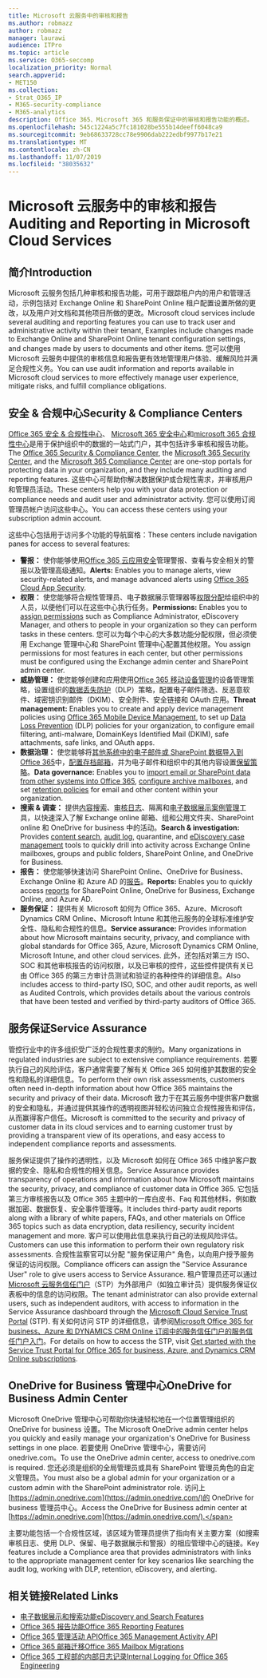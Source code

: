 ```yaml
---
title: Microsoft 云服务中的审核和报告
ms.author: robmazz
author: robmazz
manager: laurawi
audience: ITPro
ms.topic: article
ms.service: O365-seccomp
localization_priority: Normal
search.appverid:
- MET150
ms.collection:
- Strat_O365_IP
- M365-security-compliance
- M365-analytics
description: Office 365、Microsoft 365 和服务保证中的审核和报告功能的概述。
ms.openlocfilehash: 545c1224a5c7fc181028be555b14deeff6048ca9
ms.sourcegitcommit: 9eb68633728cc78e9906dab222edbf9977b17e21
ms.translationtype: MT
ms.contentlocale: zh-CN
ms.lasthandoff: 11/07/2019
ms.locfileid: "38035632"
---
```

# <a name="auditing-and-reporting-in-microsoft-cloud-services"></a><span data-ttu-id="254d6-103">Microsoft 云服务中的审核和报告</span><span class="sxs-lookup"><span data-stu-id="254d6-103">Auditing and Reporting in Microsoft Cloud Services</span></span>

## <a name="introduction"></a><span data-ttu-id="254d6-104">简介</span><span class="sxs-lookup"><span data-stu-id="254d6-104">Introduction</span></span>

<span data-ttu-id="254d6-105">Microsoft 云服务包括几种审核和报告功能，可用于跟踪租户内的用户和管理活动，示例包括对 Exchange Online 和 SharePoint Online 租户配置设置所做的更改，以及用户对文档和其他项目所做的更改。</span><span class="sxs-lookup"><span data-stu-id="254d6-105">Microsoft cloud services include several auditing and reporting features you can use to track user and administrative activity within their tenant, Examples include changes made to Exchange Online and SharePoint Online tenant configuration settings, and changes made by users to documents and other items.</span></span> <span data-ttu-id="254d6-106">您可以使用 Microsoft 云服务中提供的审核信息和报告更有效地管理用户体验、缓解风险并满足合规性义务。</span><span class="sxs-lookup"><span data-stu-id="254d6-106">You can use audit information and reports available in Microsoft cloud services to more effectively manage user experience, mitigate risks, and fulfill compliance obligations.</span></span>

## <a name="security--compliance-centers"></a><span data-ttu-id="254d6-107">安全 & 合规中心</span><span class="sxs-lookup"><span data-stu-id="254d6-107">Security & Compliance Centers</span></span>

<span data-ttu-id="254d6-108">[Office 365 安全 & 合规性中心](https://protection.office.com)、 [Microsoft 365 安全中心](https://security.microsoft.com)和[microsoft 365 合规性中心](https://compliance.microsoft.com)是用于保护组织中的数据的一站式门户，其中包括许多审核和报告功能。</span><span class="sxs-lookup"><span data-stu-id="254d6-108">The [Office 365 Security & Compliance Center](https://protection.office.com), the [Microsoft 365 Security Center](https://security.microsoft.com), and the [Microsoft 365 Compliance Center](https://compliance.microsoft.com) are one-stop portals for protecting data in your organization, and they include many auditing and reporting features.</span></span> <span data-ttu-id="254d6-109">这些中心可帮助你解决数据保护或合规性需求，并审核用户和管理员活动。</span><span class="sxs-lookup"><span data-stu-id="254d6-109">These centers help you with your data protection or compliance needs and audit user and administrator activity.</span></span> <span data-ttu-id="254d6-110">您可以使用订阅管理员帐户访问这些中心。</span><span class="sxs-lookup"><span data-stu-id="254d6-110">You can access these centers using your subscription admin account.</span></span>

<span data-ttu-id="254d6-111">这些中心包括用于访问多个功能的导航窗格：</span><span class="sxs-lookup"><span data-stu-id="254d6-111">These centers include navigation panes for access to several features:</span></span>

- <span data-ttu-id="254d6-112">**警报：** 使你能够使用[Office 365 云应用安全](https://docs.microsoft.com/cloud-app-security/what-is-cloud-app-security)管理警报、查看与安全相关的警报以及管理高级通知。</span><span class="sxs-lookup"><span data-stu-id="254d6-112">**Alerts:** Enables you to manage alerts, view security-related alerts, and manage advanced alerts using [Office 365 Cloud App Security](https://docs.microsoft.com/cloud-app-security/what-is-cloud-app-security).</span></span>
- <span data-ttu-id="254d6-113">**权限：** 使您能够将合规性管理员、电子数据展示管理器等[权限分配](https://support.office.com/article/Give-users-access-to-the-Office-365-Security-Compliance-Center-2cfce2c8-20c5-47f9-afc4-24b059c1bd76)给组织中的人员，以便他们可以在这些中心执行任务。</span><span class="sxs-lookup"><span data-stu-id="254d6-113">**Permissions:** Enables you to [assign permissions](https://support.office.com/article/Give-users-access-to-the-Office-365-Security-Compliance-Center-2cfce2c8-20c5-47f9-afc4-24b059c1bd76) such as Compliance Administrator, eDiscovery Manager, and others to people in your organization so they can perform tasks in these centers.</span></span> <span data-ttu-id="254d6-114">您可以为每个中心的大多数功能分配权限，但必须使用 Exchange 管理中心和 SharePoint 管理中心配置其他权限。</span><span class="sxs-lookup"><span data-stu-id="254d6-114">You assign permissions for most features in each center, but other permissions must be configured using the Exchange admin center and SharePoint admin center.</span></span>
- <span data-ttu-id="254d6-115">**威胁管理：** 使您能够创建和应用使用[Office 365 移动设备管理](https://support.office.com/article/Overview-of-Mobile-Device-Management-for-Office-365-faa7d8e5-645d-4d59-839c-c8d4c1869e4a)的设备管理策略，设置组织的[数据丢失防护](https://support.office.com/article/Overview-of-data-loss-prevention-policies-1966b2a7-d1e2-4d92-ab61-42efbb137f5e)（DLP）策略，配置电子邮件筛选、反恶意软件、域密钥识别邮件（DKIM）、安全附件、安全链接和 OAuth 应用。</span><span class="sxs-lookup"><span data-stu-id="254d6-115">**Threat management:** Enables you to create and apply device management policies using [Office 365 Mobile Device Management](https://support.office.com/article/Overview-of-Mobile-Device-Management-for-Office-365-faa7d8e5-645d-4d59-839c-c8d4c1869e4a), to set up [Data Loss Prevention](https://support.office.com/article/Overview-of-data-loss-prevention-policies-1966b2a7-d1e2-4d92-ab61-42efbb137f5e) (DLP) policies for your organization, to configure email filtering, anti-malware, DomainKeys Identified Mail (DKIM), safe attachments, safe links, and OAuth apps.</span></span>
- <span data-ttu-id="254d6-116">**数据治理：** 使您能够将[其他系统中的电子邮件或 SharePoint 数据导入到 Office 365](https://support.office.com/article/Import-PST-files-or-SharePoint-data-to-Office-365-ba688e0a-0fcb-4bd7-8e57-2b669564ea84)中，[配置存档邮箱](https://support.office.com/article/Enable-archive-mailboxes-in-the-Office-365-Security-Compliance-Center-268a109e-7843-405b-bb3d-b9393b2342ce)，并为电子邮件和组织中的其他内容设置[保留策略](https://docs.microsoft.com/microsoft-365/compliance/retention-policies)。</span><span class="sxs-lookup"><span data-stu-id="254d6-116">**Data governance:** Enables you to [import email or SharePoint data from other systems into Office 365](https://support.office.com/article/Import-PST-files-or-SharePoint-data-to-Office-365-ba688e0a-0fcb-4bd7-8e57-2b669564ea84), [configure archive mailboxes](https://support.office.com/article/Enable-archive-mailboxes-in-the-Office-365-Security-Compliance-Center-268a109e-7843-405b-bb3d-b9393b2342ce), and set [retention policies](https://docs.microsoft.com/microsoft-365/compliance/retention-policies) for email and other content within your organization.</span></span>
- <span data-ttu-id="254d6-117">**搜索 & 调查：** 提供[内容搜索](https://support.office.com/article/Run-a-Content-Search-in-the-Office-365-Security-Compliance-Center-61852fd9-fe8a-4880-a339-cb19ed3bff4a)、[审核日志](https://support.office.com/article/Search-the-audit-log-in-the-Office-365-Security-Compliance-Center-0d4d0f35-390b-4518-800e-0c7ec95e946c)、隔离和[电子数据展示案例管理](https://support.office.com/article/Manage-eDiscovery-cases-in-the-Office-365-Security-Compliance-Center-edea80d6-20a7-40fb-b8c4-5e8c8395f6da)工具，以快速深入了解 Exchange online 邮箱、组和公用文件夹、SharePoint online 和 OneDrive for business 中的活动。</span><span class="sxs-lookup"><span data-stu-id="254d6-117">**Search & investigation:** Provides [content search](https://support.office.com/article/Run-a-Content-Search-in-the-Office-365-Security-Compliance-Center-61852fd9-fe8a-4880-a339-cb19ed3bff4a), [audit log](https://support.office.com/article/Search-the-audit-log-in-the-Office-365-Security-Compliance-Center-0d4d0f35-390b-4518-800e-0c7ec95e946c), quarantine, and [eDiscovery case management](https://support.office.com/article/Manage-eDiscovery-cases-in-the-Office-365-Security-Compliance-Center-edea80d6-20a7-40fb-b8c4-5e8c8395f6da) tools to quickly drill into activity across Exchange Online mailboxes, groups and public folders, SharePoint Online, and OneDrive for Business.</span></span>
- <span data-ttu-id="254d6-118">**报告：** 使您能够快速访问 SharePoint Online、OneDrive for Business、Exchange Online 和 Azure AD 的[报告](https://support.office.com/article/Reports-in-the-Office-365-Security-Compliance-Center-7acd33ce-1ec8-49fb-b625-43bac7b58c5a)。</span><span class="sxs-lookup"><span data-stu-id="254d6-118">**Reports:** Enables you to quickly access [reports](https://support.office.com/article/Reports-in-the-Office-365-Security-Compliance-Center-7acd33ce-1ec8-49fb-b625-43bac7b58c5a) for SharePoint Online, OneDrive for Business, Exchange Online, and Azure AD.</span></span>
- <span data-ttu-id="254d6-119">**服务保证：** 提供有关 Microsoft 如何为 Office 365、Azure、Microsoft Dynamics CRM Online、Microsoft Intune 和其他云服务的全球标准维护安全性、隐私和合规性的信息。</span><span class="sxs-lookup"><span data-stu-id="254d6-119">**Service assurance:** Provides information about how Microsoft maintains security, privacy, and compliance with global standards for Office 365, Azure, Microsoft Dynamics CRM Online, Microsoft Intune, and other cloud services.</span></span> <span data-ttu-id="254d6-120">此外，还包括对第三方 ISO、SOC 和其他审核报告的访问权限，以及已审核的控件，这些控件提供有关已由 Office 365 的第三方审计员测试和验证的各种控件的详细信息。</span><span class="sxs-lookup"><span data-stu-id="254d6-120">Also includes access to third-party ISO, SOC, and other audit reports, as well as Audited Controls, which provides details about the various controls that have been tested and verified by third-party auditors of Office 365.</span></span>

## <a name="service-assurance"></a><span data-ttu-id="254d6-121">服务保证</span><span class="sxs-lookup"><span data-stu-id="254d6-121">Service Assurance</span></span>

<span data-ttu-id="254d6-122">管控行业中的许多组织受广泛的合规性要求的制约。</span><span class="sxs-lookup"><span data-stu-id="254d6-122">Many organizations in regulated industries are subject to extensive compliance requirements.</span></span> <span data-ttu-id="254d6-123">若要执行自己的风险评估，客户通常需要了解有关 Office 365 如何维护其数据的安全性和隐私的详细信息。</span><span class="sxs-lookup"><span data-stu-id="254d6-123">To perform their own risk assessments, customers often need in-depth information about how Office 365 maintains the security and privacy of their data.</span></span> <span data-ttu-id="254d6-124">Microsoft 致力于在其云服务中提供客户数据的安全和隐私，并通过提供其操作的透明视图并轻松访问独立合规性报告和评估，从而赢得客户信任。</span><span class="sxs-lookup"><span data-stu-id="254d6-124">Microsoft is committed to the security and privacy of customer data in its cloud services and to earning customer trust by providing a transparent view of its operations, and easy access to independent compliance reports and assessments.</span></span>

<span data-ttu-id="254d6-125">服务保证提供了操作的透明性，以及 Microsoft 如何在 Office 365 中维护客户数据的安全、隐私和合规性的相关信息。</span><span class="sxs-lookup"><span data-stu-id="254d6-125">Service Assurance provides transparency of operations and information about how Microsoft maintains the security, privacy, and compliance of customer data in Office 365.</span></span> <span data-ttu-id="254d6-126">它包括第三方审核报告以及 Office 365 主题中的一库白皮书、Faq 和其他材料，例如数据加密、数据恢复、安全事件管理等。</span><span class="sxs-lookup"><span data-stu-id="254d6-126">It includes third-party audit reports along with a library of white papers, FAQs, and other materials on Office 365 topics such as data encryption, data resiliency, security incident management and more.</span></span> <span data-ttu-id="254d6-127">客户可以使用此信息来执行自己的法规风险评估。</span><span class="sxs-lookup"><span data-stu-id="254d6-127">Customers can use this information to perform their own regulatory risk assessments.</span></span> <span data-ttu-id="254d6-128">合规性监察官可以分配 "服务保证用户" 角色，以向用户授予服务保证的访问权限。</span><span class="sxs-lookup"><span data-stu-id="254d6-128">Compliance officers can assign the "Service Assurance User" role to give users access to Service Assurance.</span></span> <span data-ttu-id="254d6-129">租户管理员还可以通过[Microsoft 云服务信任门户](https://aka.ms/STP)（STP）为外部用户（如独立审计员）提供服务保证仪表板中的信息的访问权限。</span><span class="sxs-lookup"><span data-stu-id="254d6-129">The tenant administrator can also provide external users, such as independent auditors, with access to information in the Service Assurance dashboard through the [Microsoft Cloud Service Trust Portal](https://aka.ms/STP) (STP).</span></span> <span data-ttu-id="254d6-130">有关如何访问 STP 的详细信息，请参阅[Microsoft Office 365 for business、Azure 和 DYNAMICS CRM Online 订阅中的服务信任门户的服务信任门户入门](https://aka.ms/STPHelp)。</span><span class="sxs-lookup"><span data-stu-id="254d6-130">For details on how to access the STP, visit [Get started with the Service Trust Portal for Office 365 for business, Azure, and Dynamics CRM Online subscriptions](https://aka.ms/STPHelp).</span></span>

## <a name="onedrive-for-business-admin-center"></a><span data-ttu-id="254d6-131">OneDrive for Business 管理中心</span><span class="sxs-lookup"><span data-stu-id="254d6-131">OneDrive for Business Admin Center</span></span>

<span data-ttu-id="254d6-132">Microsoft OneDrive 管理中心可帮助你快速轻松地在一个位置管理组织的 OneDrive for business 设置。</span><span class="sxs-lookup"><span data-stu-id="254d6-132">The Microsoft OneDrive admin center helps you quickly and easily manage your organization's OneDrive for Business settings in one place.</span></span> <span data-ttu-id="254d6-133">若要使用 OneDrive 管理中心，需要访问 onedrive.com。</span><span class="sxs-lookup"><span data-stu-id="254d6-133">To use the OneDrive admin center, access to onedrive.com is required.</span></span> <span data-ttu-id="254d6-134">您还必须是组织的全局管理员或具有 SharePoint 管理员角色的自定义管理员。</span><span class="sxs-lookup"><span data-stu-id="254d6-134">You must also be a global admin for your organization or a custom admin with the SharePoint administrator role.</span></span> <span data-ttu-id="254d6-135">访问上[https://admin.onedrive.com](https://admin.onedrive.com/)的 OneDrive for business 管理员中心。</span><span class="sxs-lookup"><span data-stu-id="254d6-135">Access the OneDrive for Business admin center at [https://admin.onedrive.com](https://admin.onedrive.com/).</span></span>

<span data-ttu-id="254d6-136">主要功能包括一个合规性区域，该区域为管理员提供了指向有关主要方案（如搜索审核日志、使用 DLP、保留、电子数据展示和警报）的相应管理中心的链接。</span><span class="sxs-lookup"><span data-stu-id="254d6-136">Key features include a Compliance area that provides administrators with links to the appropriate management center for key scenarios like searching the audit log, working with DLP, retention, eDiscovery, and alerting.</span></span>

## <a name="related-links"></a><span data-ttu-id="254d6-137">相关链接</span><span class="sxs-lookup"><span data-stu-id="254d6-137">Related Links</span></span>

- [<span data-ttu-id="254d6-138">电子数据展示和搜索功能</span><span class="sxs-lookup"><span data-stu-id="254d6-138">eDiscovery and Search Features</span></span>](office-365-ediscovery-and-search-features.md)
- [<span data-ttu-id="254d6-139">Office 365 报告功能</span><span class="sxs-lookup"><span data-stu-id="254d6-139">Office 365 Reporting Features</span></span>](office-365-reporting-features.md)
- [<span data-ttu-id="254d6-140">Office 365 管理活动 API</span><span class="sxs-lookup"><span data-stu-id="254d6-140">Office 365 Management Activity API</span></span>](office-365-management-activity-api.md)
- [<span data-ttu-id="254d6-141">Office 365 邮箱迁移</span><span class="sxs-lookup"><span data-stu-id="254d6-141">Office 365 Mailbox Migrations</span></span>](office-365-mailbox-migrations.md)
- [<span data-ttu-id="254d6-142">Office 365 工程部的内部日志记录</span><span class="sxs-lookup"><span data-stu-id="254d6-142">Internal Logging for Office 365 Engineering</span></span>](office-365-internal-logging.md)